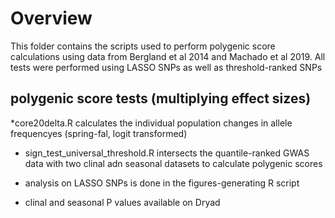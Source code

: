 # Overview

This folder contains the scripts used to perform  polygenic score calculations using data from Bergland et al 2014 and Machado et al 2019.  All tests were performed using LASSO SNPs as well as threshold-ranked SNPs

## polygenic score tests (multiplying effect sizes)

*core20delta.R calculates the individual population changes in allele frequencyes (spring-fal, logit transformed)

* sign\_test\_universal\_threshold.R intersects the quantile-ranked GWAS data with two clinal adn seasonal datasets to calculate polygenic scores

* analysis on LASSO SNPs is done in the figures-generating R script
* clinal and seasonal P values available on Dryad

